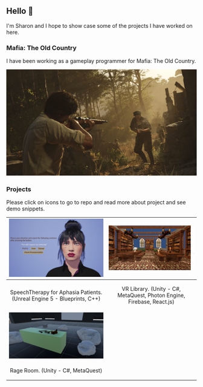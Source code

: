 ## Hello 🦭

I'm Sharon and I hope to show case some of the projects I have worked on here. 

### Mafia: The Old Country
I have been working as a gameplay programmer for Mafia: The Old Country.

  [<img src="https://github.com/SharonGomez/SharonGomez/blob/main/images/Mafia.png" max-width="400px" height="auto"/>](https://www.youtube.com/watch?v=lkdV6NxPOLc "Trailer to Mafia: The Old Country")
  
### Projects

Please click on icons to go to repo and read more about project and see demo snippets.

|  [<img src="https://github.com/SharonGomez/SharonGomez/blob/main/images/speech-therapy.png" max-width="350px" height="auto"/>]( https://github.com/SharonGomez/speech-therapy "Speech Therapy")|[<img src="https://github.com/SharonGomez/SharonGomez/blob/main/images/vr-library.png" max-width="350px" height="auto"/>]( https://github.com/SharonGomez/vr-library "VR Library") |
|:--:|:--:|
| <p align="center"> SpeechTherapy for Aphasia Patients. (Unreal Engine 5 - Blueprints, C++) </p>|<p align="center">VR Library. (Unity - C#, MetaQuest, Photon Engine, Firebase, React.js)</p>|
|  [<img src="https://github.com/SharonGomez/SharonGomez/blob/main/images/rage-room.png" max-width="350px" height="auto"/>]( https://github.com/SharonGomez/rage-room "Rage Room")|
| <p align="center">Rage Room. (Unity - C#, MetaQuest)</p>|

<!--
**SharonGomez/SharonGomez** is a ✨ _special_ ✨ repository because its `README.md` (this file) appears on your GitHub profile.

Here are some ideas to get you started:

- 🔭 I’m currently working on ...
- 🌱 I’m currently learning ...
- 👯 I’m looking to collaborate on ...
- 🤔 I’m looking for help with ...
- 💬 Ask me about ...
- 📫 How to reach me: ...
- 😄 Pronouns: ...
- ⚡ Fun fact: ...
-->
